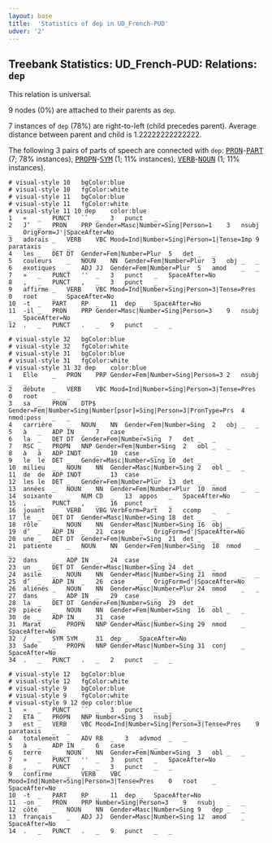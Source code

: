 ```yaml
---
layout: base
title:  'Statistics of dep in UD_French-PUD'
udver: '2'
---
```


## Treebank Statistics: UD_French-PUD: Relations: `dep`

This relation is universal.

9 nodes (0%) are attached to their parents as `dep`.

7 instances of `dep` (78%) are right-to-left (child precedes parent).
Average distance between parent and child is 1.22222222222222.

The following 3 pairs of parts of speech are connected with `dep`: <tt><a href="fr_pud-pos-PRON.html">PRON</a></tt>-<tt><a href="fr_pud-pos-PART.html">PART</a></tt> (7; 78% instances), <tt><a href="fr_pud-pos-PROPN.html">PROPN</a></tt>-<tt><a href="fr_pud-pos-SYM.html">SYM</a></tt> (1; 11% instances), <tt><a href="fr_pud-pos-VERB.html">VERB</a></tt>-<tt><a href="fr_pud-pos-NOUN.html">NOUN</a></tt> (1; 11% instances).


~~~ conllu
# visual-style 10	bgColor:blue
# visual-style 10	fgColor:white
# visual-style 11	bgColor:blue
# visual-style 11	fgColor:white
# visual-style 11 10 dep	color:blue
1	«	_	PUNCT	``	_	3	punct	_	_
2	J’	_	PRON	PRP	Gender=Masc|Number=Sing|Person=1	3	nsubj	_	OrigForm=J'|SpaceAfter=No
3	adorais	_	VERB	VBC	Mood=Ind|Number=Sing|Person=1|Tense=Imp	9	parataxis	_	_
4	les	_	DET	DT	Gender=Fem|Number=Plur	5	det	_	_
5	couleurs	_	NOUN	NN	Gender=Fem|Number=Plur	3	obj	_	_
6	exotiques	_	ADJ	JJ	Gender=Fem|Number=Plur	5	amod	_	_
7	»	_	PUNCT	''	_	3	punct	_	SpaceAfter=No
8	,	_	PUNCT	,	_	3	punct	_	_
9	affirme	_	VERB	VBC	Mood=Ind|Number=Sing|Person=3|Tense=Pres	0	root	_	SpaceAfter=No
10	-t	_	PART	RP	_	11	dep	_	SpaceAfter=No
11	-il	_	PRON	PRP	Gender=Masc|Number=Sing|Person=3	9	nsubj	_	SpaceAfter=No
12	.	_	PUNCT	.	_	9	punct	_	_

~~~


~~~ conllu
# visual-style 32	bgColor:blue
# visual-style 32	fgColor:white
# visual-style 31	bgColor:blue
# visual-style 31	fgColor:white
# visual-style 31 32 dep	color:blue
1	Elle	_	PRON	PRP	Gender=Fem|Number=Sing|Person=3	2	nsubj	_	_
2	débute	_	VERB	VBC	Mood=Ind|Number=Sing|Person=3|Tense=Pres	0	root	_	_
3	sa	_	PRON	DTP$	Gender=Fem|Number=Sing|Number[psor]=Sing|Person=3|PronType=Prs	4	nmod:poss	_	_
4	carrière	_	NOUN	NN	Gender=Fem|Number=Sing	2	obj	_	_
5	à	_	ADP	IN	_	7	case	_	_
6	la	_	DET	DT	Gender=Fem|Number=Sing	7	det	_	_
7	RSC	_	PROPN	NNP	Gender=Fem|Number=Sing	2	obl	_	_
8	à	à	ADP	INDT	_	10	case	_	_
9	le	le	DET	_	Gender=Masc|Number=Sing	10	det	_	_
10	milieu	_	NOUN	NN	Gender=Masc|Number=Sing	2	obl	_	_
11	de	de	ADP	INDT	_	13	case	_	_
12	les	le	DET	_	Gender=Fem|Number=Plur	13	det	_	_
13	années	_	NOUN	NN	Gender=Fem|Number=Plur	10	nmod	_	_
14	soixante	_	NUM	CD	_	13	appos	_	SpaceAfter=No
15	,	_	PUNCT	,	_	16	punct	_	_
16	jouant	_	VERB	VBG	VerbForm=Part	2	ccomp	_	_
17	le	_	DET	DT	Gender=Masc|Number=Sing	18	det	_	_
18	rôle	_	NOUN	NN	Gender=Masc|Number=Sing	16	obj	_	_
19	d’	_	ADP	IN	_	21	case	_	OrigForm=d'|SpaceAfter=No
20	une	_	DET	DT	Gender=Fem|Number=Sing	21	det	_	_
21	patiente	_	NOUN	NN	Gender=Fem|Number=Sing	18	nmod	_	_
22	dans	_	ADP	IN	_	24	case	_	_
23	un	_	DET	DT	Gender=Masc|Number=Sing	24	det	_	_
24	asile	_	NOUN	NN	Gender=Masc|Number=Sing	21	nmod	_	_
25	d’	_	ADP	IN	_	26	case	_	OrigForm=d'|SpaceAfter=No
26	aliénés	_	NOUN	NN	Gender=Masc|Number=Plur	24	nmod	_	_
27	dans	_	ADP	IN	_	29	case	_	_
28	la	_	DET	DT	Gender=Fem|Number=Sing	29	det	_	_
29	pièce	_	NOUN	NN	Gender=Fem|Number=Sing	16	obl	_	_
30	de	_	ADP	IN	_	31	case	_	_
31	Marat	_	PROPN	NNP	Gender=Masc|Number=Sing	29	nmod	_	SpaceAfter=No
32	/	_	SYM	SYM	_	31	dep	_	SpaceAfter=No
33	Sade	_	PROPN	NNP	Gender=Masc|Number=Sing	31	conj	_	SpaceAfter=No
34	.	_	PUNCT	.	_	2	punct	_	_

~~~


~~~ conllu
# visual-style 12	bgColor:blue
# visual-style 12	fgColor:white
# visual-style 9	bgColor:blue
# visual-style 9	fgColor:white
# visual-style 9 12 dep	color:blue
1	«	_	PUNCT	``	_	3	punct	_	_
2	ETA	_	PROPN	NNP	Number=Sing	3	nsubj	_	_
3	est	_	VERB	VBC	Mood=Ind|Number=Sing|Person=3|Tense=Pres	9	parataxis	_	_
4	totalement	_	ADV	RB	_	3	advmod	_	_
5	à	_	ADP	IN	_	6	case	_	_
6	terre	_	NOUN	NN	Gender=Fem|Number=Sing	3	obl	_	_
7	»	_	PUNCT	''	_	3	punct	_	SpaceAfter=No
8	,	_	PUNCT	,	_	3	punct	_	_
9	confirme	_	VERB	VBC	Mood=Ind|Number=Sing|Person=3|Tense=Pres	0	root	_	SpaceAfter=No
10	-t	_	PART	RP	_	11	dep	_	SpaceAfter=No
11	-on	_	PRON	PRP	Number=Sing|Person=3	9	nsubj	_	_
12	côté	_	NOUN	NN	Gender=Masc|Number=Sing	9	dep	_	_
13	français	_	ADJ	JJ	Gender=Masc|Number=Sing	12	amod	_	SpaceAfter=No
14	.	_	PUNCT	.	_	9	punct	_	_

~~~


